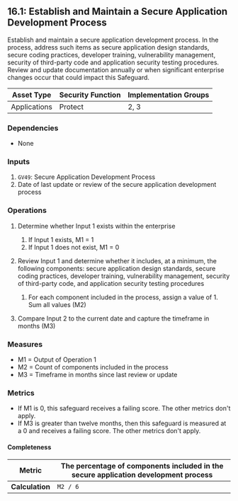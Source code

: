 ## 16.1: Establish and Maintain a Secure Application Development Process

Establish and maintain a secure application development process. In the process,
address such items as secure application design standards, secure
coding practices, developer training, vulnerability management, security
of third-party code and application security testing procedures. Review
and update documentation annually or when significant enterprise
changes occur that could impact this Safeguard.

 | Asset Type     | Security Function   | Implementation Groups |
| -------------- | ------------------- | --------------------- |
| Applications   | Protect             | 2, 3                  |


### Dependencies

-   None

### Inputs

1.  `GV49`: Secure Application Development Process
2.  Date of last update or review of the secure application development
    process

### Operations

1. Determine whether Input 1 exists within the enterprise

    1.  If Input 1 exists, M1 = 1
    2.  If Input 1 does not exist, M1 = 0

2.  Review Input 1 and determine whether it includes, at a minimum, the following components: secure application design standards, secure coding practices, developer training, vulnerability management, security of third-party code, and application security testing procedures

    1.  For each component included in the process, assign a value of 1. Sum all values (M2)

3.  Compare Input 2 to the current date and capture the timeframe in months (M3)

### Measures

-   M1 = Output of Operation 1
-   M2 = Count of components included in the process
-   M3 = Timeframe in months since last review or update

### Metrics

-   If M1 is 0, this safeguard receives a failing score. The other
    metrics don\'t apply.
-   If M3 is greater than twelve months, then this safeguard is measured
    at a 0 and receives a failing score. The other metrics don\'t apply.

#### Completeness

| **Metric**      | The percentage of components included in the secure application development process |
|-----------------|---------------------------------------------------------------------------------------|
| **Calculation** | `M2 / 6`                                                                              |

